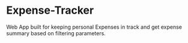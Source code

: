 # Expense-Tracker
Web App built for keeping personal Expenses in track and get expense summary based on filtering parameters. 
